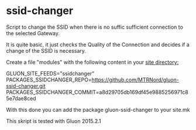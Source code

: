 ssid-changer
============

Script to change the SSID when there is no suffic sufficient connection to the selected Gateway.

It is quite basic, it just checks the Quality of the Connection and decides if a change of the SSID is necessary.

Create a file "modules" with the following content in your <a href="https://github.com/ffac/site/tree/offline-ssid"> site directory:</a>

GLUON_SITE_FEEDS="ssidchanger"<br>
PACKAGES_SSIDCHANGER_REPO=https://github.com/MTRNord/gluon-ssid-changer.git<br>
PACKAGES_SSIDCHANGER_COMMIT=a8d29705db169df45e9885256971c85e7dae8ced<br>

With this done you can add the package gluon-ssid-changer to your site.mk

This skript is tested with Gluon 2015.2.1
